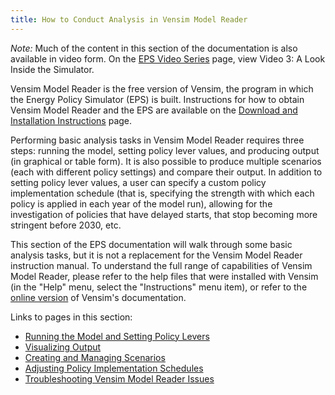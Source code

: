 ```yaml
---
title: How to Conduct Analysis in Vensim Model Reader
---
```


*Note:* Much of the content in this section of the documentation is also available in video form.  On the [EPS Video Series](video-series) page, view Video 3: A Look Inside the Simulator.

Vensim Model Reader is the free version of Vensim, the program in which the Energy Policy Simulator (EPS) is built.  Instructions for how to obtain Vensim Model Reader and the EPS are available on the [Download and Installation Instructions](download) page.

Performing basic analysis tasks in Vensim Model Reader requires three steps: running the model, setting policy lever values, and producing output (in graphical or table form).  It is also possible to produce multiple scenarios (each with different policy settings) and compare their output.  In addition to setting policy lever values, a user can specify a custom policy implementation schedule (that is, specifying the strength with which each policy is applied in each year of the model run), allowing for the investigation of policies that have delayed starts, that stop becoming more stringent before 2030, etc.

This section of the EPS documentation will walk through some basic analysis tasks, but it is not a replacement for the Vensim Model Reader instruction manual.  To understand the full range of capabilities of Vensim Model Reader, please refer to the help files that were installed with Vensim (in the "Help" menu, select the "Instructions" menu item), or refer to the [online version](http://www.vensim.com/documentation/index.html) of Vensim's documentation.

Links to pages in this section:

  * [Running the Model and Setting Policy Levers](running-the-model)
  * [Visualizing Output](visualizing-output)
  * [Creating and Managing Scenarios](creating-and-managing-scenarios)
  * [Adjusting Policy Implementation Schedules](adjusting-plcy-impl-schd)
  * [Troubleshooting Vensim Model Reader Issues](troubleshooting-vensim)
